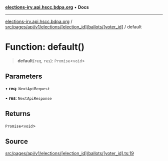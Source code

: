[**elections-irv.api.hscc.bdpa.org**](../../../../../../../../../README.md) • **Docs**

***

[elections-irv.api.hscc.bdpa.org](../../../../../../../../../README.md) / [src/pages/api/v1/elections/\[election\_id\]/ballots/\[voter\_id\]](../README.md) / default

# Function: default()

> **default**(`req`, `res`): `Promise`\<`void`\>

## Parameters

• **req**: `NextApiRequest`

• **res**: `NextApiResponse`

## Returns

`Promise`\<`void`\>

## Source

[src/pages/api/v1/elections/\[election\_id\]/ballots/\[voter\_id\].ts:19](https://github.com/Xunnamius/elections_irv.api.hscc.bdpa.org/blob/c917ea60595d63d322e4038beb12d08f7d64cdd2/src/pages/api/v1/elections/[election_id]/ballots/[voter_id].ts#L19)
